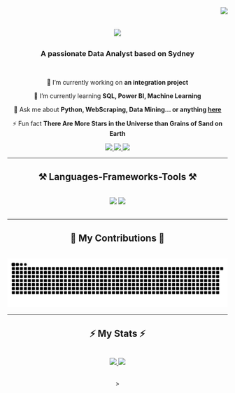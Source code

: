 <img align="right" src="https://visitor-badge.laobi.icu/badge?page_id=sailesh01.sailesh01" />

<h1 align="center">
    <img src="https://readme-typing-svg.herokuapp.com/?font=Righteous&size=35&center=true&vCenter=true&width=500&height=70&duration=4000&lines=Hi+There!+👋;+My+name+is+Sailesh!;" />
</h1>

<h3 align="center">A passionate Data Analyst based on Sydney</h3>

<br/>

<div align="center">
 
 🔭 I’m currently working on **an integration project**
 
 🌱 I’m currently learning **SQL, Power BI, Machine Learning**

💬 Ask me about **Python, WebScraping, Data Mining... or anything [here](#)**

⚡ Fun fact **There Are More Stars in the Universe than Grains of Sand on Earth**

 </div>
 
<div align="center"> 
  <a href="mailto:rasailesh01@gmail.com">
    <img src="https://img.shields.io/badge/Gmail-333333?style=for-the-badge&logo=gmail&logoColor=red" />
  </a>
  <a href="https://www.linkedin.com/in/sailesh-rana" target="_blank">
    <img src="https://img.shields.io/badge/LinkedIn-0077B5?style=for-the-badge&logo=linkedin&logoColor=white" target="_blank" />
  </a>
  <a href="https://sailesh01.github.io/my_portfolio/" target="_blank">
     <img src="https://img.shields.io/badge/Portfolio-FF5722?style=for-the-badge&logo=todoist&logoColor=white" target="_blank" /> <!-- sqlite, safari, google-chrome are other good icon options -->
  </a>
</div>

 <hr/>
 
<h2 align="center">⚒️ Languages-Frameworks-Tools ⚒️</h2>
<br/>
<div align="center">
    <img src="https://skillicons.dev/icons?i=python,pycharm,vscode,visualstudio,selenium,sklearn,stackoverflow,sqlite,pytorch,opencv" />
    <img src="https://skillicons.dev/icons?i=postgres,mysql,mongodb,html,css,linkedin,github,discord,anaconda" />
</div>

<br/>
<hr/>

<div align="center">
  <h2>🐍 My Contributions 🐍</h2>
  <br>
  <img alt="snake eating my contributions" src="https://raw.githubusercontent.com/sailesh01/sailesh01/output/github-contribution-grid-snake.svg" />
  
  <br/>
</div>

<hr/>

<h2 align="center">⚡ My Stats ⚡</h2>
<br/>
<div align="center">
<a href="https://github.com/sailesh01">
  <img height="180em" src="https://github-readme-stats.vercel.app/api?username=sailesh01&theme=buefy&show_icons=true" />
  <img height="180em" src="https://github-readme-stats.vercel.app/api/top-langs/?username=sailesh01&theme=buefy&layout=compact" />
</a>

<br/>><br/>
</div>


